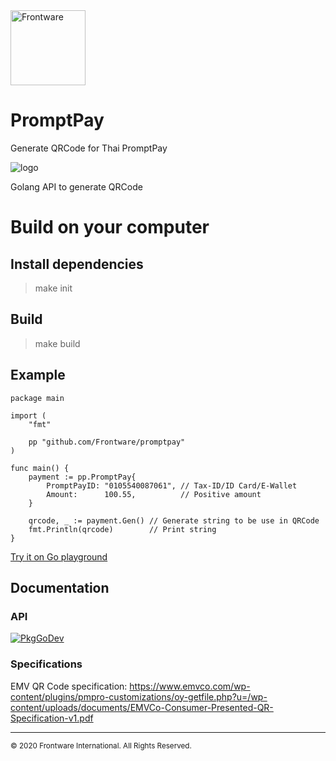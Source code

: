 <img src="https://www.frontware.com/images/img/fw-logo.png" alt="Frontware" width="120"/>

# PromptPay

Generate QRCode for Thai PromptPay

![logo](https://vgy.me/i0c6tm.jpg)

Golang API to generate QRCode

# Build on your computer

## Install dependencies

> make init

## Build

> make build

## Example

```golang
package main

import (
	"fmt"

	pp "github.com/Frontware/promptpay"
)

func main() {
	payment := pp.PromptPay{
		PromptPayID: "0105540087061", // Tax-ID/ID Card/E-Wallet
		Amount:      100.55,          // Positive amount
	}

	qrcode, _ := payment.Gen() // Generate string to be use in QRCode
	fmt.Println(qrcode)        // Print string
}
```

[Try it on Go playground](https://play.golang.org/p/9EneQrObJ6T)


## Documentation

### API

[![PkgGoDev](https://pkg.go.dev/badge/github.com/frontware/frontware)](https://pkg.go.dev/github.com/frontware/frontware)

### Specifications

EMV QR Code specification: https://www.emvco.com/wp-content/plugins/pmpro-customizations/oy-getfile.php?u=/wp-content/uploads/documents/EMVCo-Consumer-Presented-QR-Specification-v1.pdf

-----------------------------------------------
<sup>© 2020 Frontware International. All Rights Reserved.</sup>
